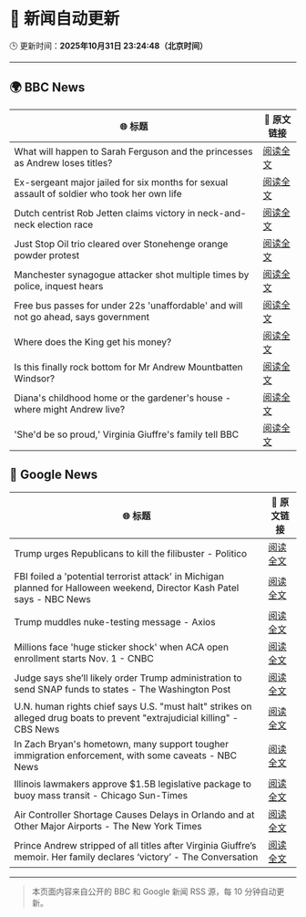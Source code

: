 # 🧠 新闻自动更新

🕒 更新时间：**2025年10月31日 23:24:48（北京时间）**

---

## 🌍 BBC News

| 🌐 标题 | 🔗 原文链接 |
|--------|-------------|
| What will happen to Sarah Ferguson and the princesses as Andrew loses titles? | [阅读全文](https://www.bbc.com/news/articles/c5ylk9r336zo?at_medium=RSS&at_campaign=rss) |
| Ex-sergeant major jailed for six months for sexual assault of soldier who took her own life | [阅读全文](https://www.bbc.com/news/articles/cvgd1zk5nrgo?at_medium=RSS&at_campaign=rss) |
| Dutch centrist Rob Jetten claims victory in neck-and-neck election race | [阅读全文](https://www.bbc.com/news/articles/cq6z5e5y55eo?at_medium=RSS&at_campaign=rss) |
| Just Stop Oil trio cleared over Stonehenge orange powder protest | [阅读全文](https://www.bbc.com/news/articles/cjekdqj7529o?at_medium=RSS&at_campaign=rss) |
| Manchester synagogue attacker shot multiple times by police, inquest hears | [阅读全文](https://www.bbc.com/news/articles/c629qyndq89o?at_medium=RSS&at_campaign=rss) |
| Free bus passes for under 22s 'unaffordable' and will not go ahead, says government | [阅读全文](https://www.bbc.com/news/articles/ce9drlgenjno?at_medium=RSS&at_campaign=rss) |
| Where does the King get his money? | [阅读全文](https://www.bbc.com/news/articles/cwy5lzq94gqo?at_medium=RSS&at_campaign=rss) |
| Is this finally rock bottom for Mr Andrew Mountbatten Windsor? | [阅读全文](https://www.bbc.com/news/articles/c62elnjnqqxo?at_medium=RSS&at_campaign=rss) |
| Diana's childhood home or the gardener's house - where might Andrew live? | [阅读全文](https://www.bbc.com/news/articles/c201zvrpvw9o?at_medium=RSS&at_campaign=rss) |
| 'She'd be so proud,' Virginia Giuffre's family tell BBC | [阅读全文](https://www.bbc.com/news/articles/cy9pn12w4n8o?at_medium=RSS&at_campaign=rss) |

## 📰 Google News

| 🌐 标题 | 🔗 原文链接 |
|--------|-------------|
| Trump urges Republicans to kill the filibuster - Politico | [阅读全文](https://news.google.com/rss/articles/CBMiiwFBVV95cUxPbENhbmxGQ2p3N0RkN1lXYWs2cXlsVmR6clZGYjR0Vl9CNVk0amlGM3N2a1ZVU1FsLXJrTGNhX0s2OXRlWmlkT3F0ZlNhQTc2eXZSTEhNMWQwYTNhN0R6M2dvZ1g3Q0NpWnFyMGJPWnhuTFpLSlR3Z1cwNDNNUlBleTJlWjdsenBOQk8w?oc=5) |
| FBI foiled a 'potential terrorist attack' in Michigan planned for Halloween weekend, Director Kash Patel says - NBC News | [阅读全文](https://news.google.com/rss/articles/CBMiugFBVV95cUxNOEk5NmRUa3JIVmNqSXNjaF8wTHl1aGtlQ1k4YjZpRks0VGVuNWZEdlZxT0x3ejVsWC1JMTBQQ2c5N3JkRUs4UDRkanhWSHBtLWZlb2hwaXNVMFdCYzhxM2E3Rmd2TFh3SHo1MFcwdDhKSXJrNGE1clRueUNtWVZ3aTBoTkNZTjl3MmwyaF9KTU1BdG10UUw1STZlYkJ6eDZOcFpLbUdhLV9TRDh3Q1lTZ3RkSnF4TFdVb1HSAVZBVV95cUxPYmVVcFJWV0FrQTY0RTFrdUFKNWgzdTNZRlRCRXdyY21KeElmeXd0YXE0QXpZRVdPWVUzYjB2anRyYjBHaWNfLVY5RFQtMFlMem5qSkVNQQ?oc=5) |
| Trump muddles nuke-testing message - Axios | [阅读全文](https://news.google.com/rss/articles/CBMigAFBVV95cUxQUXdmdEszNlExZnFpeUhKdWNHSzhkQl9iZVhhOEJXQWpDTjZITUtJeTZFZkhhZ1I3R2t2SjZVaU5nQkJtWHZuZkU5cldiVy1BaXJ6V2VwZEpwd09yT2dld2Vta2xKa3dxYzQ5Qk1zTVp4TTV4NjlGWXdsb1ZwczBfTQ?oc=5) |
| Millions face 'huge sticker shock' when ACA open enrollment starts Nov. 1 - CNBC | [阅读全文](https://news.google.com/rss/articles/CBMiigFBVV95cUxPRllydE04UHB0QmN4Vk5KOGhobThCQmJLQk0zMnJGeHR2czhoZGEzQ3Y1TnpfNmFibUI3UHRCRDZCckJ5MnNrclc1SjFXVzYzdnNobllFMzhKYmVNVHFUSWdLeVdpVjdKOGtuQUhxSThFSVM4V1Z0WXViZVEwcGpxdFVsUzN6d3p4VGfSAY8BQVVfeXFMT25feEtpcmpxcXZsZE1LcEdpTEQtRVJINFNjejJuY2R5QTljdXBGV2tXZHN4cTdNWHQzNzUtbFRMc1BtSjllYlY1OVZ5eWdTQkgySlFDUHM0MEpxZm9tbmRJTElTZGJJejlxQkdsM1pEQ3VTQ2NQenFYcHlzX2RscThRVk43ckY5NDBjbzRJRFU?oc=5) |
| Judge says she’ll likely order Trump administration to send SNAP funds to states - The Washington Post | [阅读全文](https://news.google.com/rss/articles/CBMiigFBVV95cUxQWjRyNWRIaHdmb1lnSno3NHI2NW5FZ1lNTjktaWVFTVhRd2hZUnItZUZTLTMtbWpWMW8xNXVlb0dRRW9MOWVvOU9jRURFV2NiREV6eDF6OENqSHZleFBteWxkazFrbUZfeThWTWxvR21KeW9LNlZrOFRPT010ajVOZzB3bXdjanlGbmc?oc=5) |
| U.N. human rights chief says U.S. "must halt" strikes on alleged drug boats to prevent "extrajudicial killing" - CBS News | [阅读全文](https://news.google.com/rss/articles/CBMipwFBVV95cUxPd1U4TWsyWWhGVHdNY1N2SmZEUlJ0bFo4R3RnaURKbm1OSjlIamJIRVlNZ0tLbThNUF9sVi1lVGZBOFFtUzN2WXoxU0k3WWxkU09tSm1rVW43dmlBaHAwVjIxWGlWdXhsV0Q1OVlKcHphbHhRSTNISk1kbFRYbThZN0tYVU1BYzhTSTlrTGRWVFFqdHZzQ3RTQmo1SndPMkFqWHVFWmp5d9IBrAFBVV95cUxQNkZOOEpHLVhQWEw0V2kxTjVEQ0p0bUozNnFpdUlZaU1HZENtVGRnU1hxT0NOaElneDMxR3h1VVlMZWZ5RzdwNVUtVjVxTkhhU1RqRW95UUMxMERzeUhHYnRxSXJzaDNwT3M5dkZWS1ZWTGR0NGdMZW5vaG9qQk9rckJJbnQwOXpWTldhZ1JGbEstQmlkZm5CYVBEdmVZQUF2OF8wMjljS040aHdB?oc=5) |
| In Zach Bryan's hometown, many support tougher immigration enforcement, with some caveats - NBC News | [阅读全文](https://news.google.com/rss/articles/CBMinwFBVV95cUxPMURxU21feU9HTHdzNTN1MDNHb0tjLThQWlpoM2l1OGNVamdBa1pTU3o4MDd3T2lPUml3TEdDYUY3MDlxNVM2THZZQi1reDVseWNXdmRlNjhiZDEzbnlNU0hKdGF6dGdtY0dNbHZqUnpYYW5SUzhDV0hYLWt1a25QVGtoQXN4aXFWUE10anBFSWFlSGtKbmtOb0RmS0ZMMVHSAVZBVV95cUxPYnl3c0tnc0VQUThDM1ZBRUtPWXdrRFEzZ1pmUnl0eWs5UWdoWUI4UmlXc1oyN0M5MjNGeWMycGdyWTU2alB5b3EzdDVGY2daaXVCX2Y5dw?oc=5) |
| Illinois lawmakers approve $1.5B legislative package to buoy mass transit - Chicago Sun-Times | [阅读全文](https://news.google.com/rss/articles/CBMi3wFBVV95cUxNR2FkRGIwZWh1VGlWOFR1OUxWdXp0QXA4VXhrTW5pRktzYzNEZ0tDeURzWVZzWDFPOS1Hb21JV19zdVhmZGNfdDhQMHAtX2RfRWdYVU5MNmVfOFNwakpscllta0cyQXVlSzBCZ2JOWEk1S1NibG5udTEzNzVXcEdGN1M1MkVPUTU4WWZtWksydzZPb0pUUXVLMEp2OUYwUTJtY3JnUGxXbVBpTVhiRi1YMXFibXFxaHV2VzYzWlpTX21MTWttdldnUVlFSU1IbGk0N1dNTDktVkcxUkJTY1VN?oc=5) |
| Air Controller Shortage Causes Delays in Orlando and at Other Major Airports - The New York Times | [阅读全文](https://news.google.com/rss/articles/CBMingFBVV95cUxPZGpaTnZ4NFNWY1lBRVdKNDJVdFNVYU93a0piT3lseTg5UFNvN2hKbnBMTjRybHUtcGdKVlByaFdjZlE0T0lHLUE4c1Y2T2xIQ0ZHaE5mdXZPU3RNRlV4LUF3amR4bmtnQUxrWExEbFhRbTNtS0JNZmxYT1QwMDhRMWZzQjhTTlR4cXQxa3phM3BUcTA3b3Q1eUl0andWQQ?oc=5) |
| Prince Andrew stripped of all titles after Virginia Giuffre’s memoir. Her family declares ‘victory’ - The Conversation | [阅读全文](https://news.google.com/rss/articles/CBMiygFBVV95cUxQeWNNZUpJSlBDamVONHp0YkVLNEpSUDhIRGIxOHdmelN0VUN4QjVkTEt3TThRRGo5Ny1Gd3Q3RGJyUVpjaUZocGlDN1kwNk9tZTRKTjlGVnRJVjRUUFhmdWRVdEFTeGlCNXRVbmVOellTVXlHY3M0YllBN2VLNEJaaEpfZTBPZ190U0FqNUtjaTdkTHRUNGtIVlZvU0FFMkh5Ull1VnN4dE9JWm5JWDZFNk12OGJNemhOU2lCbGNjRUZOUUpVcnRIN0Zn?oc=5) |

---
> 本页面内容来自公开的 BBC 和 Google 新闻 RSS 源，每 10 分钟自动更新。
